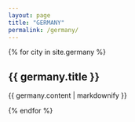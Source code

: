 ```yaml
---
layout: page
title: "GERMANY"
permalink: /germany/
---
```


{% for city in site.germany %}
  <h2>{{ germany.title }}</h2>
  <p>{{ germany.content | markdownify }}</p>
{% endfor %}
